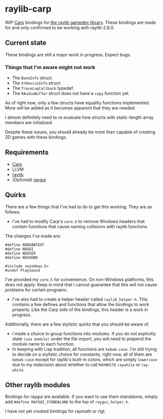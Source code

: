 # raylib-carp

WIP [Carp](https://github.com/carp-lang/Carp) bindings for [the raylib gamedev library](https://github.com/raysan5/raylib). These bindings are made for and only confirmed to be working with raylib-2.6.0.

## Current state

These bindings are still a major work in progress. Expect bugs.

### Things that I'm aware might not work

* The `BoneInfo` struct.
* The `VrDeviceInfo` struct.
* The `TraceLogCallback` typedef.
* The `RAudioBuffer` struct does not have a `copy` function yet.

As of right now, only a few structs have equality functions implemented. More will be added as it becomes apparent that they are needed.

I almost definitely need to re-evaluate how structs with static-length array members are initialized.

Despite these issues, you should already be more than capable of creating 2D games with these bindings.

## Requirements

* [Carp](https://github.com/carp-lang/Carp)
* LLVM
* [raylib](https://github.com/raysan5/raylib)
* (Optional) [raygui](https://github.com/raysan5/raygui)

## Quirks

There are a few things that I've had to do to get this working. They are as follows.

  * I've had to modify Carp's `core.h` to remove Windows headers that contain functions that cause naming collisions with raylib functions.

  The changes I've made are:

  ```
  #define NODRAWTEXT
  #define NOGDI
  #define NOUSER
  #define NOSOUND

  #include <windows.h>
  #undef PlaySound
  ```

  I've provided my `core.h` for convenience. On non-Windows platforms, this does not apply. Keep in mind that I cannot guarantee that this will not cause problems for certain programs.

  * I've also had to create a helper header called `raylib_helper.h`. This contains a few defines and functions that allow the bindings to work properly. Like the Carp side of the bindings, this header is a work in progress.

Additionally, there are a few stylistic quirks that you should be aware of.

  * I made a choice to group functions into modules. If you do not explicitly state `(use module)` under the file import, you will need to prepend the module name to each function.
  * In keeping with Lisp tradition, all functions are `kebab-case`. I'm still trying to decide on a stylistic choice for constants; right now, all of them are `kebab-case` except for raylib's built-in colors, which are simply `lowercase` due to my indecision about whether to call `RAYWHITE` `raywhite` or `ray-white`.

## Other raylib modules

Bindings for raygui are available. If you want to use them standalone, simply add `#define RAYGUI_STANDALONE` to the top of `raygui_helper.h`.

I have not yet created bindings for raymath or rlgl.